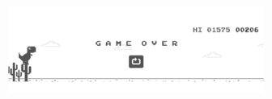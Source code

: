 ﻿<div >
  <a href="https://abd-01.github.io/mQnWbEvRcTxYzU/" target="_blank">
    <img src="https://github.com/ABD-01/ABD-01/blob/master/dino.png" alt="" width="100%" height="70%">
  </a>
</div>

<!--
### Hi there 👋

**ABD-01/ABD-01** is a ✨ _special_ ✨ repository because its `README.md` (this file) appears on your GitHub profile.

Here are some ideas to get you started:

- 🔭 I’m currently working on ...
- 🌱 I’m currently learning ...
- 👯 I’m looking to collaborate on ...
- 🤔 I’m looking for help with ...
- 💬 Ask me about ...
- 📫 How to reach me: ...
- 😄 Pronouns: ...
- ⚡ Fun fact: ...
-->
